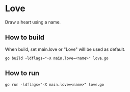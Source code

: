 # Love

Draw a heart using a name.

## How to build

When build, set main.love or "Love" will be used as default.

`go build -ldflags="-X main.love=<name>" love.go`

## How to run

`go run -ldflags="-X main.love=<name>" love.go`
